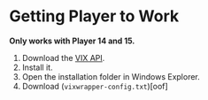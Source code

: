 # Getting Player to Work
**Only works with Player 14 and 15.**
1. Download the [VIX API](https://my.vmware.com/web/vmware/free#desktop_end_user_computing/vmware_workstation_player/12_0|PLAYER-1259|drivers_tools).
2. Install it.
3. Open the installation folder in Windows Explorer.
4. Download (`vixwrapper-config.txt`)[oof]